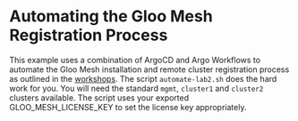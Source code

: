 # Automating the Gloo Mesh Registration Process

This example uses a combination of ArgoCD and Argo Workflows to automate the Gloo Mesh installation and remote cluster registration process as outlined in the [workshops](https://github.com/solo-io/workshops/tree/master/gloo-mesh-openshift#lab-2---deploy-and-register-gloo-mesh-).  The script `automate-lab2.sh` does the hard work for you.  You will need the standard `mgmt`, `cluster1` and `cluster2` clusters available.  The script uses your exported GLOO_MESH_LICENSE_KEY to set the license key appropriately.  